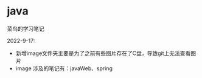 # java
菜鸟的学习笔记



2022-9-17:

- 新增image文件夹主要是为了之前有些图片存在了C盘，导致git上无法查看图片
- image 涉及的笔记有：javaWeb、spring

